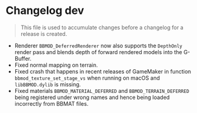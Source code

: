 # Changelog dev
> This file is used to accumulate changes before a changelog for a release is created.

* Renderer `BBMOD_DeferredRenderer` now also supports the `DepthOnly` render pass and blends depth of forward rendered models into the G-Buffer.
* Fixed normal mapping on terrain.
* Fixed crash that happens in recent releases of GameMaker in function `bbmod_texture_set_stage_vs` when running on macOS and `libBBMOD.dylib` is missing.
* Fixed materials `BBMOD_MATERIAL_DEFERRED` and `BBMOD_TERRAIN_DEFERRED` being registered under wrong names and hence being loaded incorrectly from BBMAT files.
